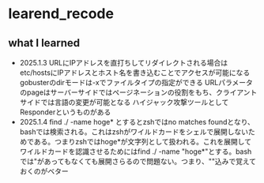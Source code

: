 # learend_recode
## what I learned
- 2025.1.3
URLにIPアドレスを直打ちしてリダイレクトされる場合はetc/hostsにIPアドレスとホスト名を書き込むことでアクセスが可能になる
gobusterのdirモードは-xでファイルタイプの指定ができる
URLパラメータのpageはサーバーサイドではページネーションの役割をもち、クライアントサイドでは言語の変更が可能となる
ハイジャック攻撃ツールとしてResponderというものがある
- 2025.1.4
find ./ -name hoge* とするとzshではno matches foundとなり、bashでは検索される。これはzshがワイルドカードをシェルで展開しないためである。つまりzshではhoge\*が文字列として扱われる。これを展開してワイルドカードを認識させるためにはfind ./ -name "hoge*"とする。bashでは"があってもなくても展開さらるので問題ない。つまり、""込みで覚えておくのがベター
